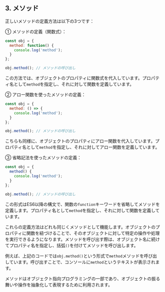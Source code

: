 ## 3. メソッド

正しいメソッドの定義方法は以下の3つです：

① メソッドの定義（関数式）：
```js
const obj = {
  method: function() {
    console.log('method');
  }
};

obj.method(); // メソッドの呼び出し
```

この方法では、オブジェクトのプロパティに関数式を代入しています。プロパティ名として`method`を指定し、それに対して関数を定義しています。

② アロー関数を使ったメソッドの定義：
```js
const obj = {
  method: () => {
    console.log('method');
  }
};

obj.method(); // メソッドの呼び出し
```

こちらも同様に、オブジェクトのプロパティにアロー関数を代入しています。プロパティ名として`method`を指定し、それに対してアロー関数を定義しています。

③ 省略記法を使ったメソッドの定義：
```js
const obj = {
  method() {
    console.log('method');
  }
};

obj.method(); // メソッドの呼び出し
```

この形式はES6以降の構文で、関数の`function`キーワードを省略してメソッドを定義します。プロパティ名として`method`を指定し、それに対して関数を定義しています。

これらの定義方法はどれも同じくメソッドとして機能します。オブジェクトのプロパティに関数を紐づけることで、そのオブジェクトに対して特定の操作や処理を実行できるようになります。メソッドを呼び出す際は、オブジェクト名に続けてプロパティ名を指定し、括弧`()`を付けてメソッドを呼び出します。

例えば、上記のコードでは`obj.method()`という形式で`method`メソッドを呼び出しています。呼び出すことで、コンソールに`method`というテキストが表示されます。

メソッドはオブジェクト指向プログラミングの一部であり、オブジェクトの振る舞いや操作を抽象化して表現するために利用されます。